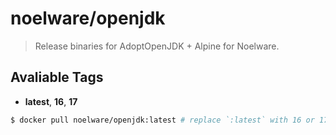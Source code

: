 # noelware/openjdk
> Release binaries for AdoptOpenJDK + Alpine for Noelware.

## Avaliable Tags
- **latest**, **16**, **17**

```sh
$ docker pull noelware/openjdk:latest # replace `:latest` with 16 or 17!
```
